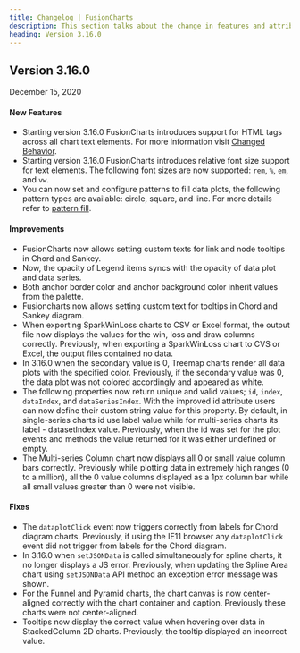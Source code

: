 ```yaml
---
title: Changelog | FusionCharts
description: This section talks about the change in features and attributes with latest released version.
heading: Version 3.16.0
---
```


<h2 class="sub-heading">Version 3.16.0</h2>

<p class="release-date">December 15, 2020</p>

<h4>New Features</h4>

-  Starting version 3.16.0 FusionCharts introduces support for HTML tags across all chart text elements.
   For more information visit [Changed Behavior](/dev/change-behavior).
-  Starting version 3.16.0 FusionCharts introduces relative font size support for text elements. The following font sizes are now supported: `rem`, `%`, `em`, and `vw`.
-  You can now set and configure patterns to fill data plots, the following pattern types are available: circle, square, and line. For more details refer to [pattern fill](/dev/chart-guide/chart-configurations/data-plot#add-pattern-fill-to-data-plots).

<h4>Improvements</h4>

-  FusionCharts now allows setting custom texts for link and node tooltips in Chord and Sankey.
-  Now, the opacity of Legend items syncs with the opacity of data plot and data series.
-  Both anchor border color and anchor background color inherit values from the palette.
-  Fusioncharts now allows setting custom text for tooltips in Chord and Sankey diagram.
-  When exporting SparkWinLoss charts to CSV or Excel format, the output file now displays the values for the win, loss and draw columns correctly. Previously, when exporting a SparkWinLoss chart to CVS or Excel, the output files contained no data.
-  In 3.16.0 when the secondary value is 0, Treemap charts render all data plots with the specified color. Previously, if the secondary value was 0, the data plot was not colored accordingly and appeared as white.
-  The following properties now return unique and valid values; `id`, `index`, `dataIndex`, and `dataSeriesIndex`. With the improved id attribute users can now define their custom string value for this property. By default, in single-series charts id use label value while for multi-series charts its label - datasetIndex value. Previously, when the id was set for the plot events and methods the value returned for it was either undefined or empty.
-  The Multi-series Column chart now displays all 0 or small value column bars correctly. Previously while plotting data in extremely high ranges (0 to a million), all the 0 value columns displayed as a 1px column bar while all small values greater than 0 were not visible.

<h4>Fixes</h4>

-  The `dataplotClick` event now triggers correctly from labels for Chord diagram charts. Previously, if using the IE11 browser any `dataplotClick` event did not trigger from labels for the Chord diagram.
-  In 3.16.0 when `setJSONData` is called simultaneously for spline charts, it no longer displays a JS error. Previously, when updating the Spline Area chart using `setJSONData` API method an exception error message was shown.
-  For the Funnel and Pyramid charts, the chart canvas is now center-aligned correctly with the chart container and caption. Previously these charts were not center-aligned.
-  Tooltips now display the correct value when hovering over data in StackedColumn 2D charts. Previously, the tooltip displayed an incorrect value.
